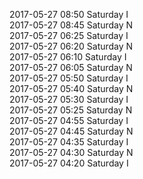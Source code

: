 2017-05-27 08:50 Saturday  I  
2017-05-27 08:45 Saturday  N  
2017-05-27 06:25 Saturday  I  
2017-05-27 06:20 Saturday  N  
2017-05-27 06:10 Saturday  I  
2017-05-27 06:05 Saturday  N  
2017-05-27 05:50 Saturday  I  
2017-05-27 05:40 Saturday  N  
2017-05-27 05:30 Saturday  I  
2017-05-27 05:25 Saturday  N  
2017-05-27 04:55 Saturday  I  
2017-05-27 04:45 Saturday  N  
2017-05-27 04:35 Saturday  I  
2017-05-27 04:30 Saturday  N  
2017-05-27 04:20 Saturday  I  
